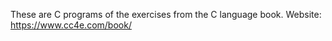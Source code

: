 These are C programs of the exercises from the C language book.
Website:
https://www.cc4e.com/book/
